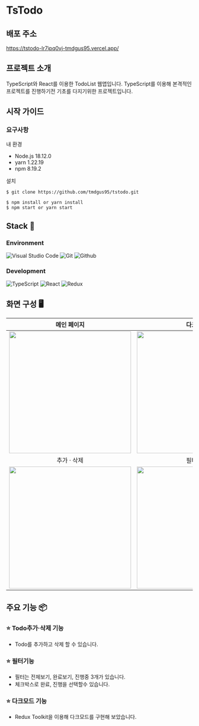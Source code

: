 # TsTodo

## 배포 주소

<a>https://tstodo-lr7ipq0vj-tmdgus95.vercel.app/</a>

## 프로젝트 소개

TypeScript와 React를 이용한 TodoList 웹앱입니다.
TypeScript를 이용해 본격적인 프로젝트를 진행하기전 기초를 다지기위한 프로젝트입니다.

## 시작 가이드

### 요구사항

내 환경

-   Node.js 18.12.0
-   yarn 1.22.19
-   npm 8.19.2

설치

```bash
$ git clone https://github.com/tmdgus95/tstodo.git
```

```
$ npm install or yarn install
$ npm start or yarn start
```

## Stack 🧹

### Environment

![Visual Studio Code](https://img.shields.io/badge/Visual%20Studio%20Code-007ACC?style=for-the-badge&logo=Visual%20Studio%20Code&logoColor=white)
![Git](https://img.shields.io/badge/Git-F05032?style=for-the-badge&logo=Git&logoColor=white)
![Github](https://img.shields.io/badge/GitHub-181717?style=for-the-badge&logo=GitHub&logoColor=white)

### Development

![TypeScript](https://img.shields.io/badge/TypeScript-3178C6?style=for-the-badge&logo=Typescript&logoColor=white)
![React](https://img.shields.io/badge/React-20232A?style=for-the-badge&logo=react&logoColor=61DAFB)
![Redux](https://img.shields.io/badge/Redux-764ABC?style=for-the-badge&logo=Redux&logoColor=61DAFB)

## 화면 구성 🖥️

|        메인 페이지        |         다크 모드         |
| :-----------------------: | :-----------------------: |
| <img width="329" src="https://user-images.githubusercontent.com/118142479/233355562-b4efa262-ae79-492b-941f-a31cf21afa0d.png"/> | <img width="329" src="https://user-images.githubusercontent.com/118142479/233355547-e832fa8c-8c2e-4a93-aa6d-30e413245081.gif"/> |
|        추가 · 삭제        |         필터 기능         |
| <img width="329" src="https://user-images.githubusercontent.com/118142479/233355551-289a37ce-203e-4d31-ae88-2139ed9c2f53.gif"/> | <img width="329" src="https://user-images.githubusercontent.com/118142479/233355552-ac0626c9-26d7-4ee1-b554-e14aed1068ca.gif"/> |

## 주요 기능 📦

### ⭐️ Todo추가·삭제 기능

-   Todo를 추가하고 삭제 할 수 있습니다.

### ⭐️ 필터기능

-   필터는 전체보기, 완료보기, 진행중 3개가 있습니다.
-   체크박스로 완료, 진행을 선택할수 있습니다.

### ⭐️ 다크모드 기능

-   Redux Toolkit을 이용해 다크모드를 구현해 보았습니다.
